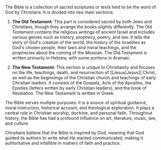 The Bible is a collection of sacred scriptures or texts held to be the word of God by Christians. It is divided into two main sections:

1. **The Old Testament**: This part is considered sacred by both Jews and Christians, though they arrange the books slightly differently. The Old Testament contains the religious writings of ancient Israel and includes various genres such as history, prophecy, poetry, and law. It tells the story of God's creation of the world, the history of the Israelites as God's chosen people, their laws and moral teachings, and the prophecies about the coming of the Messiah. The Old Testament is written primarily in Hebrew, with some portions in Aramaic.
    
2. **The New Testament**: This section is unique to Christianity and focuses on the life, teachings, death, and resurrection of [[Jesus|Jesus]] Christ, as well as the beginnings of the Christian church and teachings of early Christian leaders. It consists of the Gospels, Acts of the Apostles, the Epistles (letters written by early Christian leaders), and the book of Revelation. The New Testament is written in Greek.
    

The Bible serves multiple purposes: it is a source of spiritual guidance, moral instruction, historical account, and theological exploration. It plays a central role in Christian worship, doctrine, and personal faith. Throughout history, the Bible has had a profound influence on art, literature, music, law, and culture.

Christians believe that the Bible is inspired by God, meaning that God guided its authors to write what He wanted communicated, making it authoritative and infallible in matters of faith and practice.